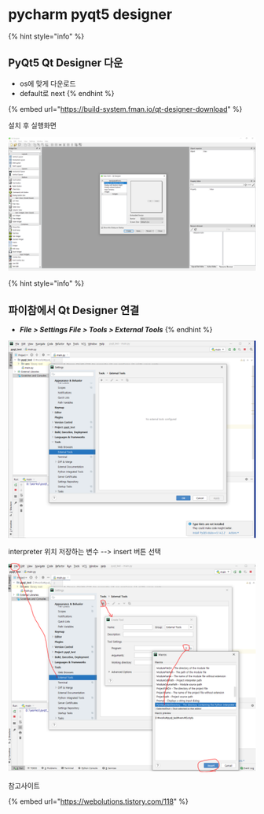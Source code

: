 # pycharm pyqt5 designer

{% hint style="info" %}
## PyQt5 Qt Designer 다운

* os에 맞게 다운로드
* default로 next 
{% endhint %}

{% embed url="https://build-system.fman.io/qt-designer-download" %}

설치 후 실행화면

![](../.gitbook/assets/image%20%28300%29.png)

{% hint style="info" %}
## 파이참에서 Qt Designer 연결

*   _**File &gt; Settings File &gt; Tools &gt; External Tools**_ 
{% endhint %}

![](../.gitbook/assets/image%20%28301%29.png)

interpreter 위치 저장하는 변수 --&gt; insert 버튼 선택

![](../.gitbook/assets/image%20%28297%29.png)

참고사이트 

{% embed url="https://webolutions.tistory.com/118" %}



